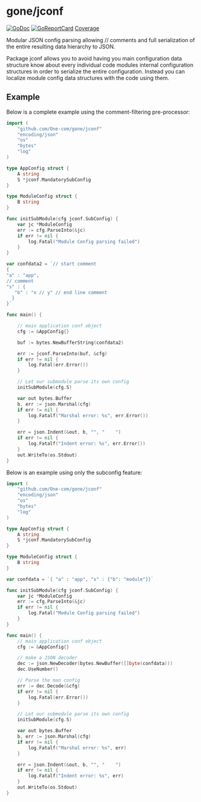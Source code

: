 # gone/jconf

[![GoDoc](https://godoc.org/github.com/one-com/gone/jconf?status.svg)](https://godoc.org/github.com/one-com/gone/jconf) [![GoReportCard](https://goreportcard.com/badge/github.com/One-com/gone)](https://goreportcard.com/report/github.com/One-com/gone/jconf) [Coverage](http://gocover.io/github.com/One-com/gone/jconf)

Modular JSON config parsing allowing // comments and full serialization of the entire resulting data hierarchy to JSON.

Package jconf allows you to avoid having you main configuration data structure know about every individual code modules internal
configuration structures in order to serialize the entire configuration. Instead you can localize module config data structures
with the code using them.

## Example

Below is a complete example using the comment-filtering pre-processor:

```go
import (
	"github.com/One-com/gone/jconf"
	"encoding/json"
	"os"
	"bytes"
	"log"
)

type AppConfig struct {
	A string
	S *jconf.MandatorySubConfig
}

type ModuleConfig struct {
	B string
}

func initSubModule(cfg jconf.SubConfig) {
	var jc *ModuleConfig
	err := cfg.ParseInto(&jc)
	if err != nil {
		log.Fatal("Module Config parsing failed")
	}
}

var confdata2 = `// start comment
{
"a" : "app",
// comment
"s" : {
   "b" : "x // y" // end line comment
  }
}`

func main() {

	// main application conf object
	cfg := &AppConfig{}

	buf := bytes.NewBufferString(confdata2)

	err := jconf.ParseInto(buf, &cfg)
	if err != nil {
		log.Fatal(err.Error())
	}

	// Let our submodule parse its own config
	initSubModule(cfg.S)

	var out bytes.Buffer
	b, err := json.Marshal(cfg)
	if err != nil {
		log.Fatalf("Marshal error: %s", err.Error())
	}

	err = json.Indent(&out, b, "", "    ")
	if err != nil {
		log.Fatalf("Indent error: %s", err.Error())
	}
	out.WriteTo(os.Stdout)
}

```

Below is an example using only the subconfig feature:

```go
import (
	"github.com/One-com/gone/jconf"
	"encoding/json"
	"os"
	"bytes"
	"log"
)

type AppConfig struct {
	A string
	S *jconf.MandatorySubConfig
}

type ModuleConfig struct {
	B string
}

var confdata = `{ "a" : "app", "s" : {"b": "module"}}`

func initSubModule(cfg jconf.SubConfig) {
	var jc *ModuleConfig
	err := cfg.ParseInto(&jc)
	if err != nil {
		log.Fatal("Module Config parsing failed")
	}
}

func main() {
	// main application conf object
	cfg := &AppConfig{}

	// make a JSON decoder
	dec := json.NewDecoder(bytes.NewBuffer([]byte(confdata)))
	dec.UseNumber()

	// Parse the man config
	err := dec.Decode(&cfg)
	if err != nil {
		log.Fatal(err.Error())
	}

	// Let our submodule parse its own config
	initSubModule(cfg.S)

	var out bytes.Buffer
	b, err := json.Marshal(cfg)
	if err != nil {
		log.Fatalf("Marshal error: %s", err)
	}

    err = json.Indent(&out, b, "", "    ")
	if err != nil {
		log.Fatalf("Indent error: %s", err)
	}
	out.WriteTo(os.Stdout)
}

```
